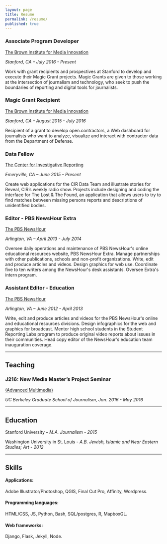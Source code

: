 ```yaml
---
layout: page
title: Resume
permalink: /resume/
published: true
---
```


### Associate Program Developer

[The Brown Institute for Media Innovation](http://brown.stanford.edu)

*Stanford, CA – July 2016 - Present*

Work with grant recipients and prospectives at Stanford to develop and execute their Magic Grant projects. Magic Grants are given to those working at the intersection of journalism and technology, who seek to push the boundaries of reporting and digital tools for journalists.


### Magic Grant Recipient

[The Brown Institute for Media Innovation](http://brown.stanford.edu)

*Stanford, CA – August 2015 - July 2016*

Recipient of a grant to develop open.contractors, a Web dashboard for journalists who want to analyze, visualize and interact with contractor data from the Department of Defense.



### Data Fellow

[The Center for Investigative Reporting](https://www.revealnews.org/)

*Emeryville, CA – June 2015 - Present*

Create web applications for the CIR Data Team and illustrate stories for Reveal, CIR’s weekly radio show. Projects include designing and coding the interface for The Lost & The Found, an application that allows users to try to find matches between missing persons reports and descriptions of unidentified bodies.



### Editor - PBS NewsHour Extra

[The PBS NewsHour](http://www.pbs.org/newshour/extra)

*Arlington, VA – April 2013 - July 2014*

Oversee daily operations and maintenance of PBS NewsHour's online educational resources website, PBS NewsHour Extra. Manage partnerships with other publications, schools and non-profit organizations. Write, edit and produce articles and videos. Design graphics for web use. Coordinate five to ten writers among the NewsHour's desk assistants. Oversee Extra's intern program.



### Assistant Editor - Education

[The PBS NewsHour](http://www.pbs.org/newshour/)

*Arlington, VA – June 2012 - April 2013*

Write, edit and produce articles and videos for the PBS NewsHour's online and educational resources divisions. Design infographics for the web and graphics for broadcast. Mentor high school students in the Student Reporting Labs program to produce original video reports about issues in their communities. Head copy editor of the NewsHour's education team inauguration coverage.

___

## Teaching

### J216: New Media Master’s Project Seminar

[(Advanced Multimedia)](https://journalism.berkeley.edu/curriculum/newmedia/)

*UC Berkeley Graduate School of Journalism, Jan. 2016 - May 2016*

___

## Education  

Stanford University – *M.A. Journalism - 2015*

Washington University in St. Louis - *A.B. Jewish, Islamic and Near Eastern Studies; Art - 2012*

___

## Skills

#### Applications:
Adobe Illustrator/Photoshop, QGIS, Final Cut Pro, Affinity, Wordpress.

#### Programming languages:
HTML/CSS, JS, Python, Bash, SQL/postgres, R, MapboxGL.

#### Web frameworks:
Django, Flask, Jekyll, Node.
